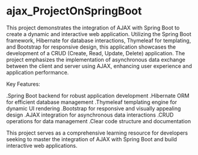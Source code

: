 # ajax_ProjectOnSpringBoot
This project demonstrates the integration of AJAX with Spring Boot to create a dynamic and interactive web application. Utilizing the Spring Boot framework, Hibernate for database interactions, Thymeleaf for templating, and Bootstrap for responsive design, this application showcases the development of a CRUD (Create, Read, Update, Delete) application. The project emphasizes the implementation of asynchronous data exchange between the client and server using AJAX, enhancing user experience and application performance.

Key Features:

.Spring Boot backend for robust application development
.Hibernate ORM for efficient database management
.Thymeleaf templating engine for dynamic UI rendering
.Bootstrap for responsive and visually appealing design
.AJAX integration for asynchronous data interactions
.CRUD operations for data management
.Clear code structure and documentation


This project serves as a comprehensive learning resource for developers seeking to master the integration of AJAX with Spring Boot and build interactive web applications.
